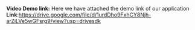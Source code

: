 **Video Demo link:**
Here we have attached the demo link of our application
**Link**:https://drive.google.com/file/d/1urdDho9FxhCY8Njh-arZiLVe5wGFsrg9/view?usp=drivesdk
